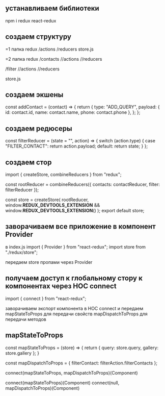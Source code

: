 ## устанавливаем библиотеки

npm i redux react-redux

## создаем структуру

=1
папка redux
/actions
/reducers
store.js

=2
папка redux
/contacts
//actions
//reducers

/filter
//actions
//reducers

store.js

## создаем экшены

const addContact = (contact) => {
return {
type: "ADD_QUERY",
payload: { id: contact.id, name: contact.name, phone: contact.phone },
};
};

## создаем редюсеры

const filterReducer = (state = "", action) => {
switch (action.type) {
case "FILTER_CONTACT":
return action.payload;
default:
return state;
}
};

## создаем стор

import { createStore, combineReducers } from "redux";

const rootReducer = combineReducers({ contacts: contactReducer, filter: filterReducer });

const store = createStore(
rootReducer,
window.**REDUX_DEVTOOLS_EXTENSION** && window.**REDUX_DEVTOOLS_EXTENSION**()
);
export default store;

## заворачиваем все приложение в компонент Provider

в index.js
import { Provider } from "react-redux";
import store from "./redux/store";

передаем store пропами через Provider

## получаем доступ к глобальному стору к компонентах через HOC connect

import { connect } from "react-redux";

заворачиваем экспорт компонента в HOC connect и передаем
mapStateToProps для передачи свойств
mapDispatchToProps для передачи методов

## mapStateToProps

const mapStateToProps = (store) => {
return { query: store.query, gallery: store.gallery };
}

const mapDispatchToProps = { filterContact: filterAction.filterContacts };

connect(mapStateToProps, mapDispatchToProps)(Component)

connect(mapStateToProps)(Component)
connect(null, mapDispatchToProps)(Component)

##
